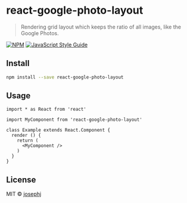 # react-google-photo-layout

> Rendering grid layout which keeps the ratio of all images, like the Google Photos.

[![NPM](https://img.shields.io/npm/v/react-google-photo-layout.svg)](https://www.npmjs.com/package/react-google-photo-layout) [![JavaScript Style Guide](https://img.shields.io/badge/code_style-standard-brightgreen.svg)](https://standardjs.com)

## Install

```bash
npm install --save react-google-photo-layout
```

## Usage

```tsx
import * as React from 'react'

import MyComponent from 'react-google-photo-layout'

class Example extends React.Component {
  render () {
    return (
      <MyComponent />
    )
  }
}
```

## License

MIT © [josephj](https://github.com/josephj)
